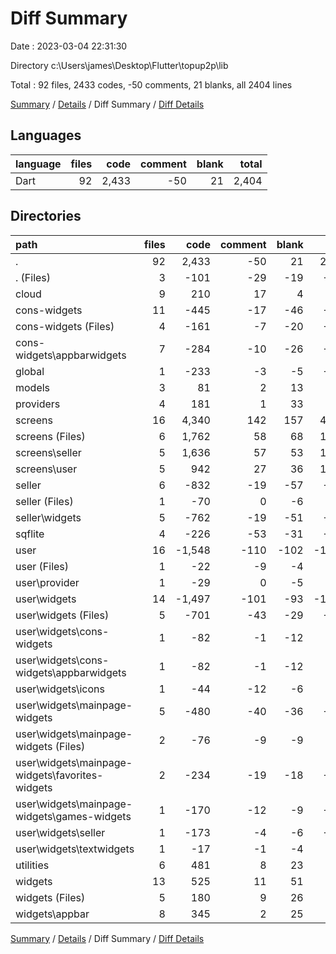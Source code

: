 # Diff Summary

Date : 2023-03-04 22:31:30

Directory c:\\Users\\james\\Desktop\\Flutter\\topup2p\\lib

Total : 92 files,  2433 codes, -50 comments, 21 blanks, all 2404 lines

[Summary](results.md) / [Details](details.md) / Diff Summary / [Diff Details](diff-details.md)

## Languages
| language | files | code | comment | blank | total |
| :--- | ---: | ---: | ---: | ---: | ---: |
| Dart | 92 | 2,433 | -50 | 21 | 2,404 |

## Directories
| path | files | code | comment | blank | total |
| :--- | ---: | ---: | ---: | ---: | ---: |
| . | 92 | 2,433 | -50 | 21 | 2,404 |
| . (Files) | 3 | -101 | -29 | -19 | -149 |
| cloud | 9 | 210 | 17 | 4 | 231 |
| cons-widgets | 11 | -445 | -17 | -46 | -508 |
| cons-widgets (Files) | 4 | -161 | -7 | -20 | -188 |
| cons-widgets\\appbarwidgets | 7 | -284 | -10 | -26 | -320 |
| global | 1 | -233 | -3 | -5 | -241 |
| models | 3 | 81 | 2 | 13 | 96 |
| providers | 4 | 181 | 1 | 33 | 215 |
| screens | 16 | 4,340 | 142 | 157 | 4,639 |
| screens (Files) | 6 | 1,762 | 58 | 68 | 1,888 |
| screens\\seller | 5 | 1,636 | 57 | 53 | 1,746 |
| screens\\user | 5 | 942 | 27 | 36 | 1,005 |
| seller | 6 | -832 | -19 | -57 | -908 |
| seller (Files) | 1 | -70 | 0 | -6 | -76 |
| seller\\widgets | 5 | -762 | -19 | -51 | -832 |
| sqflite | 4 | -226 | -53 | -31 | -310 |
| user | 16 | -1,548 | -110 | -102 | -1,760 |
| user (Files) | 1 | -22 | -9 | -4 | -35 |
| user\\provider | 1 | -29 | 0 | -5 | -34 |
| user\\widgets | 14 | -1,497 | -101 | -93 | -1,691 |
| user\\widgets (Files) | 5 | -701 | -43 | -29 | -773 |
| user\\widgets\\cons-widgets | 1 | -82 | -1 | -12 | -95 |
| user\\widgets\\cons-widgets\\appbarwidgets | 1 | -82 | -1 | -12 | -95 |
| user\\widgets\\icons | 1 | -44 | -12 | -6 | -62 |
| user\\widgets\\mainpage-widgets | 5 | -480 | -40 | -36 | -556 |
| user\\widgets\\mainpage-widgets (Files) | 2 | -76 | -9 | -9 | -94 |
| user\\widgets\\mainpage-widgets\\favorites-widgets | 2 | -234 | -19 | -18 | -271 |
| user\\widgets\\mainpage-widgets\\games-widgets | 1 | -170 | -12 | -9 | -191 |
| user\\widgets\\seller | 1 | -173 | -4 | -6 | -183 |
| user\\widgets\\textwidgets | 1 | -17 | -1 | -4 | -22 |
| utilities | 6 | 481 | 8 | 23 | 512 |
| widgets | 13 | 525 | 11 | 51 | 587 |
| widgets (Files) | 5 | 180 | 9 | 26 | 215 |
| widgets\\appbar | 8 | 345 | 2 | 25 | 372 |

[Summary](results.md) / [Details](details.md) / Diff Summary / [Diff Details](diff-details.md)